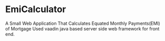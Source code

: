 # EmiCalculator
A Small Web Application That Calculates Equated Monthly Payments(EMI) of Mortgage 
Used vaadin java based server side web framework for front end.
